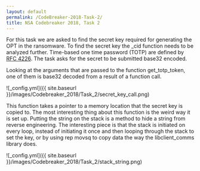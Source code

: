 ```yaml
---
layout: default
permalink: /CodeBreaker-2018-Task-2/
title: NSA Codebreaker 2018, Task 2
---
```


For this task we are asked to find the secret key required for generating the OPT in the ransomware. To find the secret key the _cid function needs to be analyzed further. Time-based one time password (TOTP) are defined by [RFC 4226](https://tools.ietf.org/html/rfc4226). The task asks for the secret to be submitted base32 encoded. 

Looking at the arguments that are passed to the function get_totp_token, one of them is base32 decoded from a result of a function call. 

![_config.yml]({{ site.baseurl }}/images/Codebreaker_2018/Task_2/secret_key_call.png)

This function takes a pointer to a memory location that the secret key is copied to. The most interesting thing about this function is the weird way it is set up. Putting the string on the stack is a method to hide a string from reverse engineering. The interesting piece is that the stack is initiated on every loop, instead of initiating it once and then looping through the stack to set the key, or by using rep movsq to copy data the way the libclient_comms library does. 

![_config.yml]({{ site.baseurl }}/images/Codebreaker_2018/Task_2/stack_string.png)
